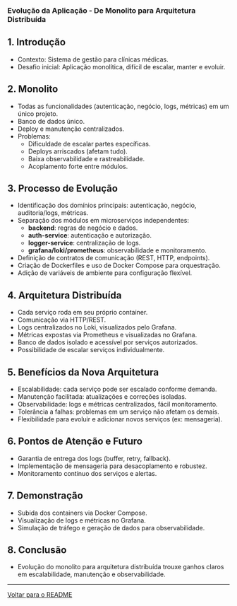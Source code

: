 ### Evolução da Aplicação - De Monolito para Arquitetura Distribuída

## 1. Introdução
- Contexto: Sistema de gestão para clínicas médicas.
- Desafio inicial: Aplicação monolítica, difícil de escalar, manter e evoluir.

## 2. Monolito
- Todas as funcionalidades (autenticação, negócio, logs, métricas) em um único projeto.
- Banco de dados único.
- Deploy e manutenção centralizados.
- Problemas:
  - Dificuldade de escalar partes específicas.
  - Deploys arriscados (afetam tudo).
  - Baixa observabilidade e rastreabilidade.
  - Acoplamento forte entre módulos.

## 3. Processo de Evolução
- Identificação dos domínios principais: autenticação, negócio, auditoria/logs, métricas.
- Separação dos módulos em microserviços independentes:
  - **backend**: regras de negócio e dados.
  - **auth-service**: autenticação e autorização.
  - **logger-service**: centralização de logs.
  - **grafana/loki/prometheus**: observabilidade e monitoramento.
- Definição de contratos de comunicação (REST, HTTP, endpoints).
- Criação de Dockerfiles e uso de Docker Compose para orquestração.
- Adição de variáveis de ambiente para configuração flexível.

## 4. Arquitetura Distribuída
- Cada serviço roda em seu próprio container.
- Comunicação via HTTP/REST.
- Logs centralizados no Loki, visualizados pelo Grafana.
- Métricas expostas via Prometheus e visualizadas no Grafana.
- Banco de dados isolado e acessível por serviços autorizados.
- Possibilidade de escalar serviços individualmente.

## 5. Benefícios da Nova Arquitetura
- Escalabilidade: cada serviço pode ser escalado conforme demanda.
- Manutenção facilitada: atualizações e correções isoladas.
- Observabilidade: logs e métricas centralizados, fácil monitoramento.
- Tolerância a falhas: problemas em um serviço não afetam os demais.
- Flexibilidade para evoluir e adicionar novos serviços (ex: mensageria).

## 6. Pontos de Atenção e Futuro
- Garantia de entrega dos logs (buffer, retry, fallback).
- Implementação de mensageria para desacoplamento e robustez.
- Monitoramento contínuo dos serviços e alertas.

## 7. Demonstração
- Subida dos containers via Docker Compose.
- Visualização de logs e métricas no Grafana.
- Simulação de tráfego e geração de dados para observabilidade.

## 8. Conclusão
- Evolução do monolito para arquitetura distribuída trouxe ganhos claros em escalabilidade, manutenção e observabilidade.

---

[Voltar para o README](./README.md)

